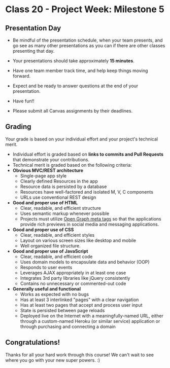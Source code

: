 # Class 20 -  Project Week: Milestone 5

## Presentation Day

* Be mindful of the presentation schedule, when your team presents, and go see as many other presentations as you can if there are other classes presenting that day.
* Your presentations should take approximately **15 minutes**.
* Have one team member track time, and help keep things moving forward.
* Expect and be ready to answer questions at the end of your presentation.
* Have fun!!

* Please submit all Canvas assignments by their deadlines.

## Grading
Your grade is based on your individual effort and your project's technical merit.
* Individual effort is graded based on **links to commits and Pull Requests** that demonstrate your contributions.
* Technical merit is graded based on the following criteria:
 * **Obvious MVC/REST architecture**
    * Single-page app style
    * Clearly defined Resources in the app
    * Resource data is persisted by a database
    * Resources have well-factored and isolated M, V, C components
    * URLs use conventional REST design
 * **Good and proper use of HTML**
    * Clear, readable, and efficient structure
    * Uses semantic markup whenever possible
    * Projects must utilize [Open Graph meta tags](http://ogp.me/) so that the applications provide rich previews in social media and messaging applications.
 * **Good and proper use of CSS**
    * Clear, readable, and efficient styles
    * Layout on various screen sizes like desktop and mobile
    * Well organized file structure.
 * **Good and proper use of JavaScript**
    * Clear, readable, and efficient code
    * Uses domain models to encapsulate data and behavior (OOP)
    * Responds to user events
    * Leverages AJAX appropriately in at least one case
    * Integrates 3rd party libraries like jQuery consistently
    * Contains no unnecessary or commented-out code
 * **Generally useful and functional**
    * Works as expected with no bugs
    * Has at least 3 interlinked "pages" with a clear navigation
    * Has at least two pages that accept and process user input
    * State is persisted between page reloads
    * Deployed live on the Internet with a meaningfully-named URL, either through a custom-named Heroku (or similar service) application or through purchasing and connecting a domain

## Congratulations!
Thanks for all your hard work through this course! We can't wait to see where you go with your new super powers. :)
